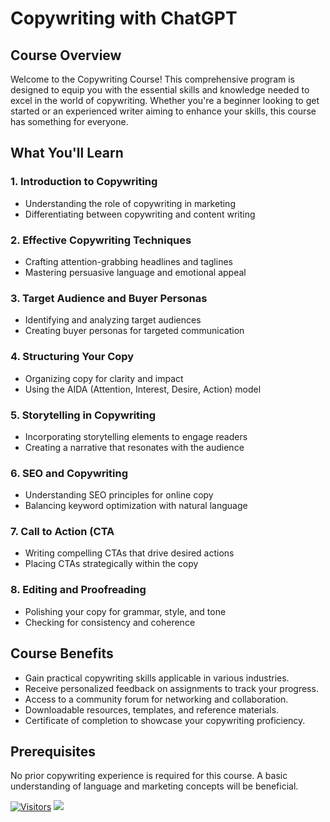# Copywriting with ChatGPT

## Course Overview

Welcome to the Copywriting Course! This comprehensive program is designed to equip you with the essential skills and knowledge needed to excel in the world of copywriting. Whether you're a beginner looking to get started or an experienced writer aiming to enhance your skills, this course has something for everyone.

## What You'll Learn

### 1. Introduction to Copywriting
 - Understanding the role of copywriting in marketing
 - Differentiating between copywriting and content writing

### 2. Effective Copywriting Techniques
   - Crafting attention-grabbing headlines and taglines
   - Mastering persuasive language and emotional appeal

### 3. Target Audience and Buyer Personas
   - Identifying and analyzing target audiences
   - Creating buyer personas for targeted communication

### 4. Structuring Your Copy
   - Organizing copy for clarity and impact
   - Using the AIDA (Attention, Interest, Desire, Action) model

### 5. Storytelling in Copywriting
   - Incorporating storytelling elements to engage readers
   - Creating a narrative that resonates with the audience

### 6. SEO and Copywriting
   - Understanding SEO principles for online copy
   - Balancing keyword optimization with natural language

### 7. Call to Action (CTA
   - Writing compelling CTAs that drive desired actions
   - Placing CTAs strategically within the copy

### 8. Editing and Proofreading
   - Polishing your copy for grammar, style, and tone
   - Checking for consistency and coherence

## Course Benefits

- Gain practical copywriting skills applicable in various industries.
- Receive personalized feedback on assignments to track your progress.
- Access to a community forum for networking and collaboration.
- Downloadable resources, templates, and reference materials.
- Certificate of completion to showcase your copywriting proficiency.

## Prerequisites

No prior copywriting experience is required for this course. A basic understanding of language and marketing concepts will be beneficial.


[![Visitors](https://api.visitorbadge.io/api/visitors?path=https%3A%2F%2Fgithub.com%2Fdrshahizan&labelColor=%23697689&countColor=%23555555&style=plastic)](https://visitorbadge.io/status?path=https%3A%2F%2Fgithub.com%2Fdrshahizan)
![](https://hit.yhype.me/github/profile?user_id=81284918)
